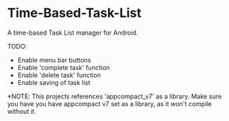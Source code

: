 Time-Based-Task-List
====================

A time-based Task List manager for Android.


TODO:
- Enable menu bar buttons
- Enable 'complete task' function
- Enable 'delete task' function
- Enable saving of task list



*NOTE: This projects references 'appcompact_v7' as a library. Make sure you have you have appcompact v7 set as a library, as it won't compile without it.
